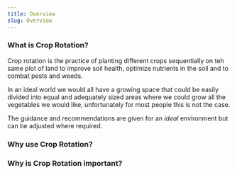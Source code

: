 ```yaml
---
title: Overview
slug: Overview
---
```


### What is Crop Rotation?
Crop rotation is the practice of planting different crops sequentially on teh same plot of land to improve soil health, optimize nutrients in the soil and to combat pests and weeds.

In an ideal world we would all have a growing space that could be easily divided into equal and adequately sized areas where we could grow all the vegetables we would like, unfortunately for most people this is not the case.

The guidance and recommendations are given for an *ideal* environment but can be adjusted where required.

### Why use Crop Rotation? 


### Why is Crop Rotation important?


